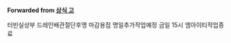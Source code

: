 **Forwarded from [상식 고](https://t.me/no_username_1031144752)**

터빈실상부 드레인배관절단후맹 마감용접  명일추가작업예정    금일 15시 엠아이티작업종료